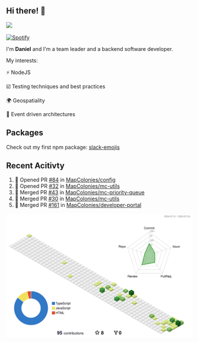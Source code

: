 ## Hi there! 👋

<p>
  <img src="https://github-readme-stats.vercel.app/api?username=syncush&theme=tokyonight">
</p>

[![Spotify](https://novatorem-rust.vercel.app/api/spotify)](https://open.spotify.com/user/syncush)

I'm **Daniel** and I'm a team leader and a backend software developer.

My interests:

⚡ NodeJS

☑️ Testing techniques and best practices

🌍 Geospatiality

🧠 Event driven architectures

## Packages
Check out my first npm package: [slack-emojis](https://www.npmjs.com/package/slack-emojis)

## Recent Acitivty
<!--START_SECTION:activity-->
1. 💪 Opened PR [#84](https://github.com/MapColonies/config/pull/84) in [MapColonies/config](https://github.com/MapColonies/config)
2. 💪 Opened PR [#32](https://github.com/MapColonies/mc-utils/pull/32) in [MapColonies/mc-utils](https://github.com/MapColonies/mc-utils)
3. 🎉 Merged PR [#43](https://github.com/MapColonies/mc-priority-queue/pull/43) in [MapColonies/mc-priority-queue](https://github.com/MapColonies/mc-priority-queue)
4. 🎉 Merged PR [#30](https://github.com/MapColonies/mc-utils/pull/30) in [MapColonies/mc-utils](https://github.com/MapColonies/mc-utils)
5. 🎉 Merged PR [#161](https://github.com/MapColonies/developer-portal/pull/161) in [MapColonies/developer-portal](https://github.com/MapColonies/developer-portal)
<!--END_SECTION:activity-->

![contrib](./profile-3d-contrib/profile-green-animate.svg)
